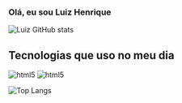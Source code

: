 ### Olá, eu sou Luiz Henrique

![Luiz GitHub stats](https://github-readme-stats.vercel.app/api?username=progluizhenrique&show_icons=true&theme=cobalt)

## Tecnologias que uso no meu dia

<div style="display: inline-block">
  <img aling="center" alt="html5" src="https://img.shields.io/badge/HTML5-E34F26?style=for-the-badge&logo=html5&logoColor=white"/>
  <img aling="center" alt="html5" src="https://img.shields.io/badge/CSS3-1572B6?style=for-the-badge&logo=css3&logoColor=white"/>
</div>

![Top Langs](https://github-readme-stats.vercel.app/api/top-langs/?username=progluizhenrique&size_weight=0.5&count_weight=0.5&theme=cobalt)
